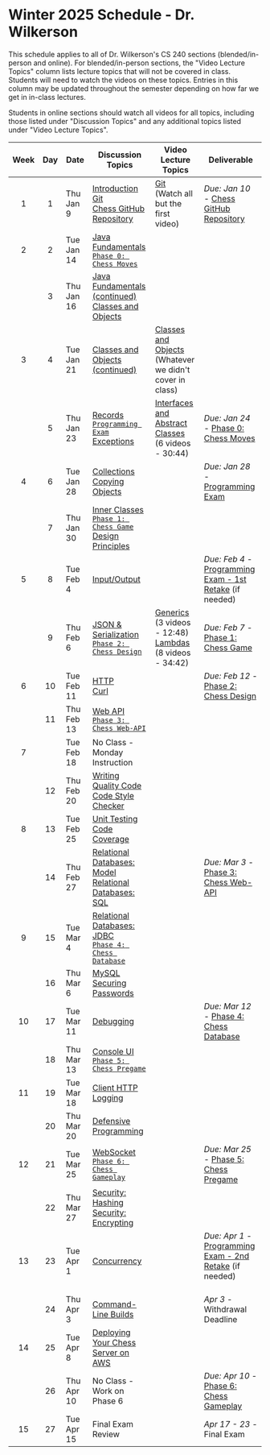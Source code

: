 # Winter 2025 Schedule - Dr. Wilkerson
This schedule applies to all of Dr. Wilkerson's CS 240 sections (blended/in-person and online). For blended/in-person sections, the "Video Lecture Topics" column lists lecture topics that will not be covered in class. Students will need to watch the videos on these topics. Entries in this column may be updated throughout the semester depending on how far we get in in-class lectures.

Students in online sections should watch all videos for all topics, including those listed under "Discussion Topics" and any additional topics listed under "Video Lecture Topics".


| Week | Day | Date       | Discussion Topics                                                | Video Lecture Topics            | Deliverable                              |
| :--: | :-: | ---------- | ----------------------------------------------------------------- | ------------------------------- | ---------------------------------------- |
|  1   |  1  | Thu Jan 9  | [Introduction](https://github.com/softwareconstruction240/softwareconstruction/blob/main/instruction/introduction/introduction.md)<br /> [Git](https://github.com/softwareconstruction240/softwareconstruction/blob/main/instruction/git/git.md)<br /> [Chess GitHub Repository](https://github.com/softwareconstruction240/softwareconstruction/blob/main/chess/chess-github-repository/chess-github-repository.md) | [Git](https://github.com/softwareconstruction240/softwareconstruction/blob/main/instruction/git/git.md)<br/>(Watch all but the first video) | _Due: Jan 10_ - [Chess GitHub Repository](https://github.com/softwareconstruction240/softwareconstruction/blob/main/chess/chess-github-repository/chess-github-repository.md) |
|  2   |  2  | Tue Jan 14 | [Java Fundamentals](https://github.com/softwareconstruction240/softwareconstruction/blob/main/instruction/java-fundamentals/java-fundamentals.md)<br/> [`Phase 0: Chess Moves`](https://github.com/softwareconstruction240/softwareconstruction/blob/main/chess/0-chess-moves/chess-moves.md) | | |
|      |  3  | Thu Jan 16 | [Java Fundamentals (continued)](https://github.com/softwareconstruction240/softwareconstruction/blob/main/instruction/java-fundamentals/java-fundamentals.md)<br /> [Classes and Objects](https://github.com/softwareconstruction240/softwareconstruction/blob/main/instruction/classes-and-objects/classes-and-objects.md) | | |
|  3   |  4  | Tue Jan 21 | [Classes and Objects (continued)](https://github.com/softwareconstruction240/softwareconstruction/blob/main/instruction/classes-and-objects/classes-and-objects.md)<br /> | [Classes and Objects](https://github.com/softwareconstruction240/softwareconstruction/blob/main/instruction/classes-and-objects/classes-and-objects.md)<br /> (Whatever we didn't cover in class) | |
|      |  5  | Thu Jan 23 | [Records](https://github.com/softwareconstruction240/softwareconstruction/blob/main/instruction/records/records.md)<br /> [`Programming Exam`](https://github.com/softwareconstruction240/softwareconstruction/blob/main/instruction/programming-exam/programming-exam.md) <br /> [Exceptions](https://github.com/softwareconstruction240/softwareconstruction/blob/main/instruction/exceptions/exceptions.md) | [Interfaces and Abstract Classes](https://github.com/softwareconstruction240/softwareconstruction/blob/main/instruction/interfaces-abstract-classes/interfaces-and-abstract-classes.md)<br /> (6 videos - 30:44) | _Due: Jan 24_ - [Phase 0: Chess Moves](https://github.com/softwareconstruction240/softwareconstruction/blob/main/chess/0-chess-moves/chess-moves.md) |
|  4   |  6  | Tue Jan 28 | [Collections](https://github.com/softwareconstruction240/softwareconstruction/blob/main/instruction/collections/collections.md)<br/> [Copying Objects](https://github.com/softwareconstruction240/softwareconstruction/blob/main/instruction/copying-objects/copying-objects.md) | | _Due: Jan 28_ - [Programming Exam](https://github.com/softwareconstruction240/softwareconstruction/blob/main/instruction/programming-exam/programming-exam.md) |
|      |  7  | Thu Jan 30 | [Inner Classes](https://github.com/softwareconstruction240/softwareconstruction/blob/main/instruction/inner-classes/inner-classes.md)<br/> [`Phase 1: Chess Game`](https://github.com/softwareconstruction240/softwareconstruction/blob/main/chess/1-chess-game/chess-game.md)<br /> [Design Principles](https://github.com/softwareconstruction240/softwareconstruction/blob/main/instruction/design-principles/design-principles.md) | | |
|  5   |  8  | Tue Feb 4  | [Input/Output](https://github.com/softwareconstruction240/softwareconstruction/blob/main/instruction/io/io.md) |  | _Due: Feb 4_ - [Programming Exam - 1st Retake](https://github.com/softwareconstruction240/softwareconstruction/blob/main/instruction/programming-exam/programming-exam.md) (if needed) |
|      |  9  | Thu Feb 6  | [JSON & Serialization](https://github.com/softwareconstruction240/softwareconstruction/blob/main/instruction/json/json.md)<br/> [`Phase 2: Chess Design`](https://github.com/softwareconstruction240/softwareconstruction/blob/main/chess/2-server-design/server-design.md) | [Generics](https://github.com/softwareconstruction240/softwareconstruction/blob/main/instruction/generics/generics.md) (3 videos - 12:48)<br/>[Lambdas](https://github.com/softwareconstruction240/softwareconstruction/blob/main/instruction/lambdas/lambdas.md) (8 videos - 34:42) |  _Due: Feb 7_ - [Phase 1: Chess Game](https://github.com/softwareconstruction240/softwareconstruction/blob/main/chess/1-chess-game/chess-game.md) |
|  6   | 10  | Tue Feb 11  | [HTTP](https://github.com/softwareconstruction240/softwareconstruction/blob/main/instruction/http/http.md)<br /> [Curl](https://github.com/softwareconstruction240/softwareconstruction/blob/main/instruction/curl/curl.md) | | _Due: Feb 12_ - [Phase 2: Chess Design](https://github.com/softwareconstruction240/softwareconstruction/blob/main/chess/2-server-design/server-design.md) |
|      | 11  | Thu Feb 13 | [Web API](https://github.com/softwareconstruction240/softwareconstruction/blob/main/instruction/web-api/web-api.md)<br/>[`Phase 3: Chess Web-API`](https://github.com/softwareconstruction240/softwareconstruction/blob/main/chess/3-web-api/web-api.md) | |  |
|  7  |  | Tue Feb 18  | No Class - Monday Instruction | | |
|     | 12  | Thu Feb 20 | [Writing Quality Code](https://github.com/softwareconstruction240/softwareconstruction/blob/main/instruction/quality-code/quality-code.md)<br /> [Code Style Checker](https://github.com/softwareconstruction240/softwareconstruction/blob/main/instruction/style-checker/style-checker.md) | | |
|  8   | 13 | Tue Feb 25 | [Unit Testing](https://github.com/softwareconstruction240/softwareconstruction/blob/main/instruction/unit-testing/unit-testing.md)<br /> [Code Coverage](https://github.com/softwareconstruction240/softwareconstruction/blob/main/instruction/code-coverage/code-coverage.md) | |  |
|     | 14  | Thu Feb 27 | [Relational Databases: Model](https://github.com/softwareconstruction240/softwareconstruction/blob/main/instruction/db-model/db-model.md)<br /> [Relational Databases: SQL](https://github.com/softwareconstruction240/softwareconstruction/blob/main/instruction/db-sql/db-sql.md)| |  _Due: Mar 3_ - [Phase 3: Chess Web-API](https://github.com/softwareconstruction240/softwareconstruction/blob/main/chess/3-web-api/web-api.md)  |
|  9   | 15  | Tue Mar 4 | [Relational Databases: JDBC](https://github.com/softwareconstruction240/softwareconstruction/blob/main/instruction/db-jdbc/db-jdbc.md)<br/> [`Phase 4: Chess Database`](https://github.com/softwareconstruction240/softwareconstruction/blob/main/chess/4-database/database.md) | | |
|      | 16  | Thu Mar 6  | [MySQL](https://github.com/softwareconstruction240/softwareconstruction/blob/main/instruction/mysql/mysql.md)<br />[Securing Passwords](https://github.com/softwareconstruction240/softwareconstruction/blob/main/instruction/securing-passwords/securing-passwords.md) | | |
|  10  | 17  | Tue Mar 11  | [Debugging](https://github.com/softwareconstruction240/softwareconstruction/blob/main/instruction/debugging/debugging.md) | | _Due: Mar 12_ - [Phase 4: Chess Database](https://github.com/softwareconstruction240/softwareconstruction/blob/main/chess/4-database/database.md) |
|      | 18  | Thu Mar 13 | [Console UI](https://github.com/softwareconstruction240/softwareconstruction/blob/main/instruction/console-ui/console-ui.md)<br/> [`Phase 5: Chess Pregame`](https://github.com/softwareconstruction240/softwareconstruction/blob/main/chess/5-pregame/pregame.md) | | |
|  11  | 19  | Tue Mar 18 | [Client HTTP](https://github.com/softwareconstruction240/softwareconstruction/blob/main/instruction/web-api/web-api.md)<br /> [Logging](https://github.com/softwareconstruction240/softwareconstruction/blob/main/instruction/logging/logging.md) | | |
|      | 20  | Thu Mar 20 | [Defensive Programming](https://github.com/softwareconstruction240/softwareconstruction/blob/main/instruction/defensive-programming/defensive-programming.md) | | |
|  12  | 21  | Tue Mar 25 | [WebSocket](https://github.com/softwareconstruction240/softwareconstruction/blob/main/instruction/websocket/websocket.md)<br />[`Phase 6: Chess Gameplay`](https://github.com/softwareconstruction240/softwareconstruction/blob/main/chess/6-gameplay/gameplay.md) | |  _Due: Mar 25_ - [Phase 5: Chess Pregame](https://github.com/softwareconstruction240/softwareconstruction/blob/main/chess/5-pregame/pregame.md)  |
|      | 22  | Thu Mar 27 | [Security: Hashing](https://github.com/softwareconstruction240/softwareconstruction/blob/main/instruction/computer-security/computer-security.md)<br />[Security: Encrypting](https://github.com/softwareconstruction240/softwareconstruction/blob/main/instruction/computer-security/computer-security.md) | | |
|  13  | 23  | Tue Apr 1 | [Concurrency](https://github.com/softwareconstruction240/softwareconstruction/blob/main/instruction/concurrency/concurrency.md) | | _Due: Apr 1_ - [Programming Exam - 2nd Retake](https://github.com/softwareconstruction240/softwareconstruction/blob/main/instruction/programming-exam/programming-exam.md) (if needed)<br /><br /> |
|      | 24  | Thu Apr 3  | [Command-Line Builds](https://github.com/softwareconstruction240/softwareconstruction/blob/main/instruction/command-line-builds/command-line-builds.md) | | _Apr 3_ - Withdrawal Deadline |
|  14  | 25  | Tue Apr 8  | [Deploying Your Chess Server on AWS](https://github.com/softwareconstruction240/softwareconstruction/blob/main/instruction/aws-chess-server/aws-chess-server.md) | | |
|      | 26  | Thu Apr 10  | No Class - Work on Phase 6 | | _Due: Apr 10_ - [Phase 6: Chess Gameplay](https://github.com/softwareconstruction240/softwareconstruction/blob/main/chess/6-gameplay/gameplay.md) |
|  15  | 27  | Tue Apr 15 | Final Exam Review | | _Apr 17 - 23_ - Final Exam |
